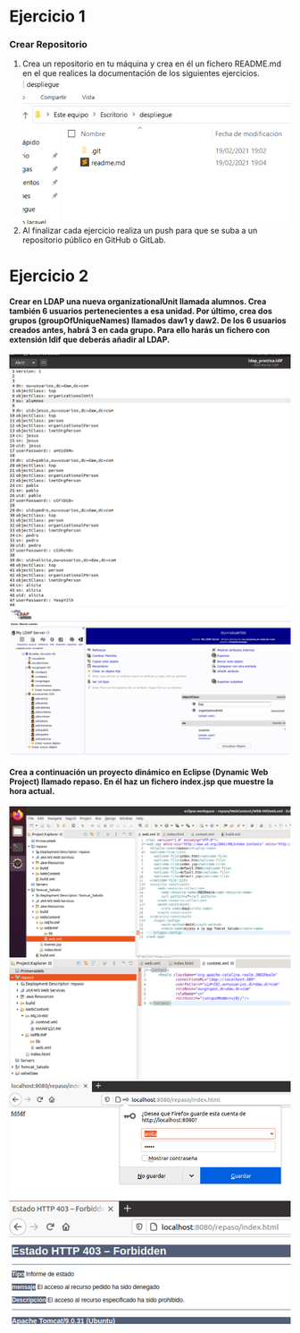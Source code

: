 # Ejercicio 1
### Crear Repositorio
1. Crea un repositorio en tu máquina y crea en él un fichero README.md en el que realices la documentación de los siguientes ejercicios. 
	![Creacion de repositorio y Readme](imagenes/creacionRepo.PNG)
2. Al finalizar cada ejercicio realiza un push para que se suba a un repositorio público en GitHub o GitLab.

# Ejercicio 2
#### Crear en LDAP una nueva organizationalUnit llamada alumnos. Crea también 6 usuarios pertenecientes a esa unidad. Por último, crea dos grupos (groupOfUniqueNames) llamados daw1 y daw2. De los 6 usuarios creados antes, habrá 3 en cada grupo. Para ello harás un fichero con extensión ldif que deberás añadir al LDAP.
![Fichero Creado](imagenes/ficheroCreado.PNG)
![Alumnos Importados](imagenes/alumnosImportados.PNG)
#### Crea a continuación un proyecto dinámico en Eclipse (Dynamic Web Project) llamado repaso. En él haz un fichero index.jsp que muestre la hora actual.
![WEB XML](imagenes/webXML.PNG)
![CONTEXT XML](imagenes/contextXML.PNG)
![Permiso Concedido](imagenes/permisoConcedido.PNG)
![Permiso Denegado](imagenes/permisoDenegado.PNG)

